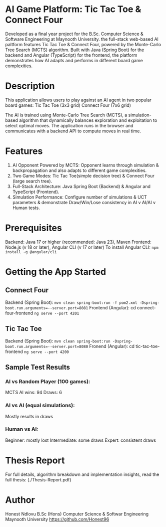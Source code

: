 # AI Game Platform: Tic Tac Toe & Connect Four
Developed as a final year project for the B.Sc. Computer Science & Software Engineering at Maynooth University. the full-stack web-based AI paltform features Tic Tac Toe & Connect Four, powered by the Monte-Carlo Tree Search (MCTS) algorithm. Built with Java (Spring Boot) for the backend and Angular (TypeScript) for the frontend, the platform demonstrates how AI adapts and performs in different board game complexities.

# Description
This application allows users to play against an AI agent in two popular board games:
Tic Tac Toe (3x3 grid)
Connect Four (7x6 grid)

The AI is trained using Monte-Carlo Tree Search (MCTS), a simulation-based algorithm that dynamically balances exploration and exploitation to select optimal moves. The application runs in the browser and communicates with a backend API to compute moves in real time.

# Features
1. AI Opponent Powered by MCTS: Opponent learns through simulation & backpropagation and also adapts to different game complexities.
2. Two Game Modes: Tic Tac Toe(simple decision tree) & Connect Four (large search tree).
3. Full-Stack Architecture: Java Spring Boot (Backend) & Angular and TypeScript (Frontend).
4. Simulation Performance: Configure number of simulations & UCT parameters & demonstrate Draw/Win/Lose consistency in AI v AI/AI v Human tests.

# Prerequisites
Backend: Java 17 or higher (recommended: Java 23), Maven
Frontend: Node.js (v 18 or later), Angular CLI (v 17 or later)
To install Angular CLI: `npm install -g @angular/cli`

# Getting the App Started
## Connect Four
Backend (Spring Boot): `mvn clean spring-boot:run -f pom2.xml -Dspring-boot.run.arguments=--server.port=8081`
Frontend (Angular): cd connect-four-frontend
`ng serve --port 4201`

## Tic Tac Toe
Backend (Spring Boot): `mvn clean spring-boot:run -Dspring-boot.run.arguments=--server.port=8080`
Fronend (Angular): cd tic-tac-toe-frontend
`ng serve --port 4200`

## Sample Test Results

### AI vs Random Player (100 games):
MCTS AI wins: 94
Draws: 6
### AI vs AI (equal simulations):
Mostly results in draws
### Human vs AI:
Beginner: mostly lost
Intermediate: some draws
Expert: consistent draws

# Thesis Report
For full details, algorithm breakdown and implementation insights, read the full thesis: (./Thesis-Report.pdf)

# Author
Honest Ndlovu
B.Sc (Hons) Computer Science & Softwar Engineering
Maynooth University
https://github.com/Honest96